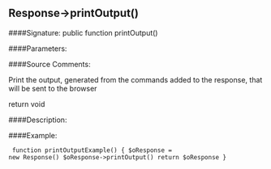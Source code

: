 ## Response->printOutput()

####Signature: public function printOutput()

####Parameters:


####Source Comments:

Print the output, generated from the commands added to the response, that will be sent to the browser



return void



####Description:


####Example:
<code><pre>
function printOutputExample()
{
    $oResponse = new Response()
    $oResponse->printOutput()
    return $oResponse
}
</pre></code>